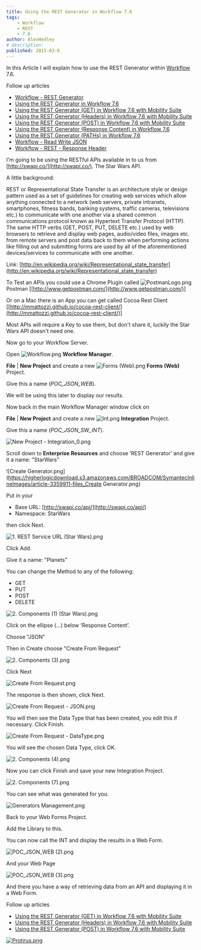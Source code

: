 ```yaml
---
title: Using the REST Generator in Workflow 7.6
tags:
    - Workflow
    - REST
    - 7.6
author: AlexHedley
# description: 
published: 2015-03-6
---
```


In this Article I will explain how to use the REST Generator within [Workflow](http://www.symantec.com/connect/workflow-servicedesk) 7.6.

Follow up articles[​](https://community.broadcom.com/symantecenterprise/viewdocument?DocumentKey=a2dcdd55-e5af-4a79-98fb-20316278b763&CommunityKey=04ead5e9-3643-4118-b853-afa5a58710c6&tab=librarydocuments)

*   [Workflow - REST Generator](https://community.broadcom.com/symantecenterprise/viewdocument?DocumentKey=0c51c681-c801-4bcb-a02d-2c9c33c76f78&CommunityKey=04ead5e9-3643-4118-b853-afa5a58710c6&tab=librarydocuments)
*   [Using the REST Generator in Workflow 7.6](https://community.broadcom.com/symantecenterprise/viewdocument?DocumentKey=e7c91120-a123-4625-979d-1734c77e75d7&CommunityKey=04ead5e9-3643-4118-b853-afa5a58710c6&tab=librarydocuments)
*   [Using the REST Generator (GET) in Workflow 7.6 with Mobility Suite](https://community.broadcom.com/symantecenterprise/viewdocument?DocumentKey=a2dcdd55-e5af-4a79-98fb-20316278b763&CommunityKey=04ead5e9-3643-4118-b853-afa5a58710c6&tab=librarydocuments)
*   [Using the REST Generator (Headers) in Workflow 7.6 with Mobility Suite](https://community.broadcom.com/symantecenterprise/viewdocument?DocumentKey=9436681a-270e-439f-ae3d-3b20b9a25341&CommunityKey=04ead5e9-3643-4118-b853-afa5a58710c6&tab=librarydocuments)
*   [Using the REST Generator (POST) in Workflow 7.6 with Mobility Suite](https://community.broadcom.com/symantecenterprise/viewdocument?DocumentKey=f63d5608-8e51-43fb-a09e-c38ebca50cff&CommunityKey=04ead5e9-3643-4118-b853-afa5a58710c6&tab=librarydocuments)
*   [Using the REST Generator (Response Content) in Workflow 7.6](https://community.broadcom.com/symantecenterprise/viewdocument?DocumentKey=70c640bd-f482-4db4-b56b-3770a85df85d&CommunityKey=04ead5e9-3643-4118-b853-afa5a58710c6&tab=librarydocuments)
*   [Using the REST Generator (PATHs) in Workflow 7.6](https://community.broadcom.com/symantecenterprise/viewdocument?DocumentKey=e7c884d3-48d6-4f07-abfa-b6826cf35ae8&CommunityKey=04ead5e9-3643-4118-b853-afa5a58710c6&tab=librarydocuments)
*   [Workflow - Read Write JSON](https://community.broadcom.com/symantecenterprise/viewdocument?DocumentKey=d8050704-5515-4e3c-8f82-0bc67a8260dc&CommunityKey=04ead5e9-3643-4118-b853-afa5a58710c6&tab=librarydocuments)
*   [Workflow - REST - Response Header](https://community.broadcom.com/symantecenterprise/viewdocument?DocumentKey=92aa8f35-4dda-4afd-8639-1452c5e7e666&CommunityKey=04ead5e9-3643-4118-b853-afa5a58710c6&tab=librarydocuments)

I'm going to be using the RESTful APIs available in to us from [http://swapi.co/](http://swapi.co/). The Star Wars API.

A little background:

REST or Representational State Transfer is an architecture style or design pattern used as a set of guidelines for creating web services which allow anything connected to a network (web servers, private intranets, smartphones, fitness bands, banking systems, traffic cameras, televisions etc.) to communicate with one another via a shared common communications protocol known as Hypertext Transfer Protocol (HTTP). The same HTTP verbs (GET, POST, PUT, DELETE etc.) used by web browsers to retrieve and display web pages, audio/video files, images etc. from remote servers and post data back to them when performing actions like filling out and submitting forms are used by all of the aforementioned devices/services to communicate with one another.

Link: [http://en.wikipedia.org/wiki/Representational_state_transfer](http://en.wikipedia.org/wiki/Representational_state_transfer)

To Test an APIs you could use a Chrome Plugin called ![PostmanLogo.png](https://higherlogicdownload.s3.amazonaws.com/BROADCOM/SymantecInlineImages/article-3359911-files_PostmanLogo.png)Postman [[http://www.getpostman.com/](http://www.getpostman.com/)]

Or on a Mac there is an App you can get called Cocoa Rest Client [[http://mmattozzi.github.io/cocoa-rest-client/](http://mmattozzi.github.io/cocoa-rest-client/)]

Most APIs will require a Key to use them, but don't share it, luckily the Star Wars API doesn't need one.

Now go to your Workflow Server.

Open ![Workflow.png](https://higherlogicdownload.s3.amazonaws.com/BROADCOM/SymantecInlineImages/article-3359911-files_Workflow.png) **Workflow Manager**.

**File** | **New Project** and create a new ![Forms (Web).png](/connect/sites/default/files/users/user-2946791/Forms%20%28Web%29.png) **Forms (Web)** Project.

Give this a name (_POC_JSON_WEB_).

We will be using this later to display our results.

Now back in the main Workflow Manager window click on

**File** | **New Project** and create a new ![Int.png](https://higherlogicdownload.s3.amazonaws.com/BROADCOM/SymantecInlineImages/article-3359911-files_Int.png) **Integration** Project.

Give this a name (_POC_JSON_SW_INT_).

![New Project - Integration_0.png](https://higherlogicdownload.s3.amazonaws.com/BROADCOM/SymantecInlineImages/article-3359911-files_New%20Project%20-%20Integration_0.png)

Scroll down to **Enterprise Resources** and choose ‘REST Generator’ and give it a name: "StarWars"

![Create Generator.png](https://higherlogicdownload.s3.amazonaws.com/BROADCOM/SymantecInlineImages/article-3359911-files_Create Generator.png)

Put in your

*   Base URL: [http://swapi.co/api/](http://swapi.co/api/)
*   Namespace: StarWars

then click Next.

![1\. REST Service URL (Star Wars).png](/connect/sites/default/files/users/user-2946791/1.%20REST%20Service%20URL%20%28Star%20Wars%29.png)

Click Add.

Give it a name: "Planets"

You can change the Method to any of the following:

*   GET
*   PUT
*   POST
*   DELETE

![2\. Components (1) (Star Wars).png](/connect/sites/default/files/users/user-2946791/2.%20Components%20%281%29%20%28Star%20Wars%29.png)

Click on the ellipse (…) below ‘Response Content’.

Choose "JSON"

Then in Create choose "Create From Request"

![2\. Components (3).png](/connect/sites/default/files/users/user-2946791/2.%20Components%20%283%29.png)

Click Next

![Create From Request.png](https://higherlogicdownload.s3.amazonaws.com/BROADCOM/SymantecInlineImages/article-3359911-files_Create%20From%20Request.png)

The response is then shown, click Next.

![Create From Request - JSON.png](https://higherlogicdownload.s3.amazonaws.com/BROADCOM/SymantecInlineImages/article-3359911-files_Create%20From%20Request%20-%20JSON.png)

You will then see the Data Type that has been created, you edit this if necessary. Click Finish.

![Create From Request - DataType.png](https://higherlogicdownload.s3.amazonaws.com/BROADCOM/SymantecInlineImages/article-3359911-files_Create%20From%20Request%20-%20DataType.png)

You will see the chosen Data Type, click OK.

![2\. Components (4).png](/connect/sites/default/files/users/user-2946791/2.%20Components%20%284%29.png)

Now you can click Finish and save your new Integration Project.

![2\. Components (7).png](/connect/sites/default/files/users/user-2946791/2.%20Components%20%287%29.png)

You can see what was generated for you.

![Generators Management.png](https://higherlogicdownload.s3.amazonaws.com/BROADCOM/SymantecInlineImages/article-3359911-files_Generators%20Management.png)

Back to your Web Forms Project.

Add the Library to this.

You can now call the INT and display the results in a Web Form.

![POC_JSON_WEB (2).png](/connect/sites/default/files/users/user-2946791/POC_JSON_WEB%20%282%29.png)

And your Web Page

![POC_JSON_WEB (3).png](/connect/sites/default/files/users/user-2946791/POC_JSON_WEB%20%283%29.png)

And there you have a way of retrieving data from an API and displaying it in a Web Form.

Follow up articles

*   [Using the REST Generator (GET) in Workflow 7.6 with Mobility Suite](https://community.broadcom.com/symantecenterprise/viewdocument?DocumentKey=a2dcdd55-e5af-4a79-98fb-20316278b763&CommunityKey=04ead5e9-3643-4118-b853-afa5a58710c6&tab=librarydocuments)
*   [Using the REST Generator (Headers) in Workflow 7.6 with Mobility Suite](https://community.broadcom.com/symantecenterprise/viewdocument?DocumentKey=9436681a-270e-439f-ae3d-3b20b9a25341&CommunityKey=04ead5e9-3643-4118-b853-afa5a58710c6&tab=librarydocuments)
*   [Using the REST Generator (POST) in Workflow 7.6 with Mobility Suite](https://community.broadcom.com/symantecenterprise/viewdocument?DocumentKey=f63d5608-8e51-43fb-a09e-c38ebca50cff&CommunityKey=04ead5e9-3643-4118-b853-afa5a58710c6&tab=librarydocuments)

[![Protirus.png](https://higherlogicdownload.s3.amazonaws.com/BROADCOM/SymantecInlineImages/article-3359911-files_Protirus.png)](http://protirus.com/)